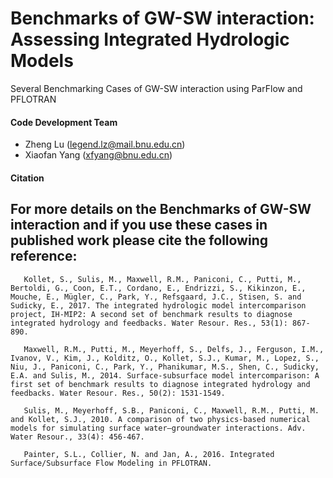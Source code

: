 # Benchmarks of GW-SW interaction: Assessing Integrated Hydrologic Models
Several Benchmarking Cases of GW-SW interaction using ParFlow and PFLOTRAN

#### Code Development Team
+ Zheng Lu (legend.lz@mail.bnu.edu.cn)
+ Xiaofan Yang (xfyang@bnu.edu.cn)

#### Citation
For more details on the Benchmarks of GW-SW interaction and if you use these cases in published work please cite the following reference: 
--------------------
```
   Kollet, S., Sulis, M., Maxwell, R.M., Paniconi, C., Putti, M., Bertoldi, G., Coon, E.T., Cordano, E., Endrizzi, S., Kikinzon, E., Mouche, E., Mügler, C., Park, Y., Refsgaard, J.C., Stisen, S. and Sudicky, E., 2017. The integrated hydrologic model intercomparison project, IH-MIP2: A second set of benchmark results to diagnose integrated hydrology and feedbacks. Water Resour. Res., 53(1): 867-890.
```

```
   Maxwell, R.M., Putti, M., Meyerhoff, S., Delfs, J., Ferguson, I.M., Ivanov, V., Kim, J., Kolditz, O., Kollet, S.J., Kumar, M., Lopez, S., Niu, J., Paniconi, C., Park, Y., Phanikumar, M.S., Shen, C., Sudicky, E.A. and Sulis, M., 2014. Surface-subsurface model intercomparison: A first set of benchmark results to diagnose integrated hydrology and feedbacks. Water Resour. Res., 50(2): 1531-1549.
```

```
   Sulis, M., Meyerhoff, S.B., Paniconi, C., Maxwell, R.M., Putti, M. and Kollet, S.J., 2010. A comparison of two physics-based numerical models for simulating surface water–groundwater interactions. Adv. Water Resour., 33(4): 456-467.
```

```
   Painter, S.L., Collier, N. and Jan, A., 2016. Integrated Surface/Subsurface Flow Modeling in PFLOTRAN.
 ```
